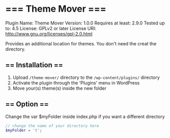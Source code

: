 # === Theme Mover ===
Plugin Name: Theme Mover
Version: 1.0.0
Requires at least: 2.9.0
Tested up to: 4.5
License: GPLv2 or later
License URI: http://www.gnu.org/licenses/gpl-2.0.html

Provides an additional location for themes. You don't need the creat the directory.

## == Installation ==

1. Upload `/theme-mover/` directory to the `/wp-content/plugins/` directory
2. Activate the plugin through the 'Plugins' menu in WordPress
3. Move your(s) theme(s) inside the new folder


## == Option ==

Change the var $myFolder inside index.php if you want a different directory

```php
// change the name of your directory here
$myFolder = 't';
```
